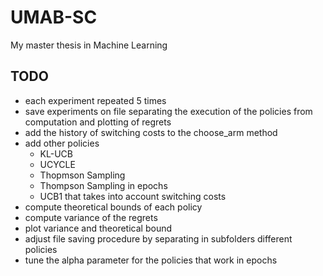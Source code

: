# UMAB-SC
My master thesis in Machine Learning

## TODO
- each experiment repeated 5 times
- save experiments on file separating the execution of the policies from computation and plotting of regrets
- add the history of switching costs to the choose_arm method
- add other policies
  - KL-UCB
  - UCYCLE
  - Thopmson Sampling
  - Thompson Sampling in epochs
  - UCB1 that takes into account switching costs
- compute theoretical bounds of each policy
- compute variance of the regrets
- plot variance and theoretical bound
- adjust file saving procedure by separating in subfolders different policies
- tune the alpha parameter for the policies that work in epochs
